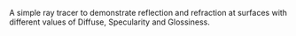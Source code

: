 A simple ray tracer to demonstrate reflection and refraction at surfaces with different values of Diffuse, Specularity and Glossiness.
